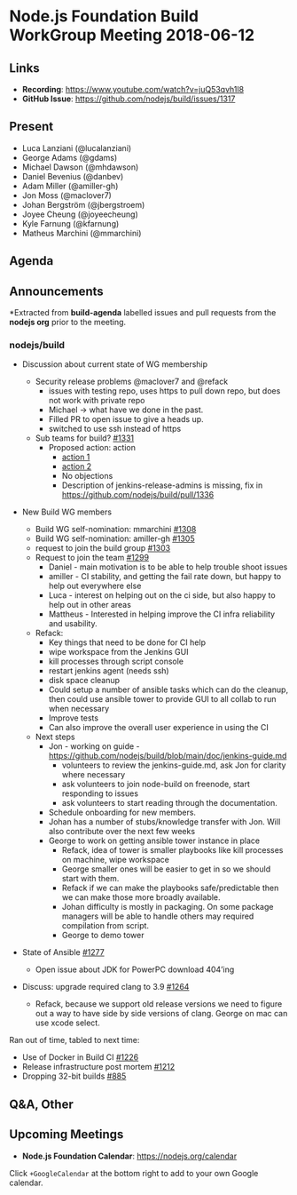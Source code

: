 # Node.js Foundation Build WorkGroup Meeting 2018-06-12

## Links

* **Recording**: https://www.youtube.com/watch?v=juQ53qvh1l8
* **GitHub Issue**: https://github.com/nodejs/build/issues/1317

## Present
  * Luca Lanziani (@lucalanziani)
  * George Adams (@gdams)
  * Michael Dawson (@mhdawson)
  * Daniel Bevenius (@danbev)
  * Adam Miller (@amiller-gh)
  * Jon Moss (@maclover7)
  * Johan Bergström (@jbergstroem)
  * Joyee Cheung (@joyeecheung)
  * Kyle Farnung (@kfarnung)
  * Matheus Marchini (@mmarchini)

## Agenda

## Announcements

*Extracted from **build-agenda** labelled issues and pull requests from the **nodejs org** prior to the meeting.

### nodejs/build

* Discussion about current state of WG membership
  * Security release problems @maclover7 and @refack
    * issues with testing repo, uses https to pull down repo, but does not work with private repo
    * Michael -> what have we done in the past.
    * Filled PR to open issue to give a heads up.
    * switched to use ssh instead of https
  * Sub teams for build? [#1331](https://github.com/nodejs/build/issues/1331)
    * Proposed action: action
      - [action 1](https://github.com/nodejs/build/issues/1331#issuecomment-396250757)
      - [action 2](https://github.com/nodejs/build/issues/1331#issuecomment-396252793)
      - No objections
      - Description of jenkins-release-admins is missing, fix in
        https://github.com/nodejs/build/pull/1336
* New Build WG members
  * Build WG self-nomination: mmarchini [#1308](https://github.com/nodejs/build/issues/1308)
  * Build WG self-nomination: amiller-gh [#1305](https://github.com/nodejs/build/issues/1305)
  * request to join the build group [#1303](https://github.com/nodejs/build/issues/1303)
  * Request to join the team [#1299](https://github.com/nodejs/build/issues/1299)
    * Daniel - main motivation is to be able to help trouble shoot issues
    * amiller - CI stability, and getting the fail rate down, but happy to help out everywhere else
    * Luca - interest on helping out on the ci side, but also happy to help out in other areas
    * Mattheus - Interested in helping improve the CI infra reliability and usability.
  * Refack:
    * Key things that need to be done for CI help
    * wipe workspace from the Jenkins GUI
    * kill processes through script console
    * restart jenkins agent (needs ssh)
    * disk space cleanup
    * Could setup a number of ansible tasks which can do the cleanup, then could use ansible
     tower to provide GUI to all collab to run when necessary
    * Improve tests
    * Can also improve the overall user experience in using the CI
  * Next steps
    * Jon - working on guide - https://github.com/nodejs/build/blob/main/doc/jenkins-guide.md
      * volunteers to review the jenkins-guide.md, ask Jon for clarity where necessary
      * ask volunteers to join node-build on freenode, start responding to issues
      * ask volunteers to start reading through the documentation.
    * Schedule onboarding for new members.
    * Johan has a number of stubs/knowledge transfer with Jon. Will also contribute
      over the next few weeks
    * George to work on getting ansible tower instance in place
      * Refack, idea of tower is smaller playbooks like kill processes on machine, wipe workspace
      * George smaller ones will be easier to get in so we should start with them.
      * Refack if we can make the playbooks safe/predictable then we can make those more
        broadly available.
      * Johan difficulty is mostly in packaging.  On some package managers will be able to handle
        others may required compilation from script.
      * George to demo tower

* State of Ansible [#1277](https://github.com/nodejs/build/issues/1277)
  * Open issue about JDK for PowerPC download 404’ing
* Discuss: upgrade required clang to 3.9 [#1264](https://github.com/nodejs/build/issues/1264)
  * Refack, because we support old release versions we need to figure out a way to
    have side by side versions of clang. George on mac can use xcode select.

Ran out of time, tabled to next time:

* Use of Docker in Build CI [#1226](https://github.com/nodejs/build/issues/1226)
* Release infrastructure post mortem [#1212](https://github.com/nodejs/build/issues/1212)
* Dropping 32-bit builds [#885](https://github.com/nodejs/build/issues/885)

## Q&A, Other

## Upcoming Meetings

* **Node.js Foundation Calendar**: https://nodejs.org/calendar

Click `+GoogleCalendar` at the bottom right to add to your own Google calendar.
